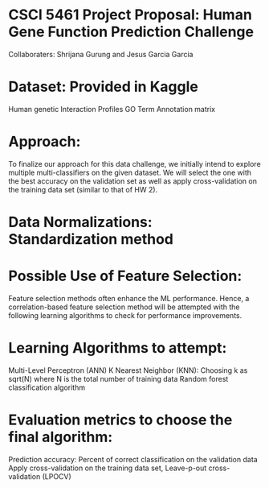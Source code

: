 # CSCI 5461 Project Proposal: Human Gene Function Prediction Challenge

Collaboraters: Shrijana Gurung and Jesus Garcia Garcia

# Dataset: Provided in Kaggle
Human genetic Interaction Profiles
GO Term Annotation matrix

# Approach:
To finalize our approach for this data challenge, we initially intend to explore multiple multi-classifiers on the given dataset. We will select the one with the best accuracy on the validation set as well as apply cross-validation on the training data set (similar to that of HW 2).

# Data Normalizations: Standardization method

# Possible Use of Feature Selection: 
Feature selection methods often enhance the ML performance. Hence, a correlation-based feature selection method will be attempted with the following learning algorithms to check for performance improvements.

# Learning Algorithms to attempt: 
Multi-Level Perceptron (ANN) 
K Nearest Neighbor (KNN): Choosing k as sqrt(N) where N is the total number of training data
Random forest classification algorithm

# Evaluation metrics to choose the final algorithm:
Prediction accuracy: Percent of correct classification on the validation data
Apply cross-validation on the training data set, Leave-p-out cross-validation (LPOCV)
